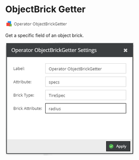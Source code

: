 # ObjectBrick Getter

![Symbol](../../../img/gridconfig/operator_objectbrickgetter_symbol.png)

Get a specific field of an object brick.  
 
 ![Setting](../../../img/gridconfig/operator_objectbrickgetter_sample.png)
 

 
 
 




